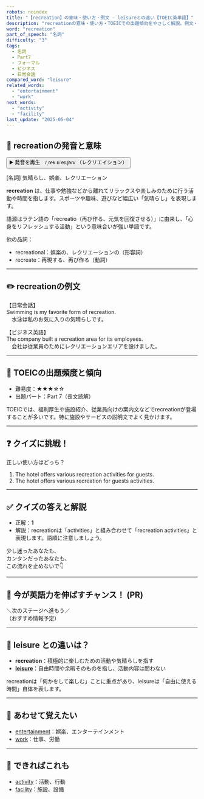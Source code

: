 ```yaml
---
robots: noindex
title: "【recreation】の意味・使い方・例文 ― leisureとの違い【TOEIC英単語】"
description: "recreationの意味・使い方・TOEICでの出題傾向をやさしく解説。例文・クイズ付きでleisureとの違いもわかりやすく学べます。"
word: "recreation"
part_of_speech: "名詞"
difficulty: "3"
tags:
  - 名詞
  - Part7
  - フォーマル
  - ビジネス
  - 日常会話
compared_word: "leisure"
related_words:
  - "entertainment"
  - "work"
next_words:
  - "activity"
  - "facility"
last_update: "2025-05-04"
---
```


## 🔰 recreationの発音と意味

<button class="play-audio" onclick="playTTS('recreation')">
  <span class="play-audio-main">
    ▶️ 発音を再生　/ˌrek.riˈeɪ.ʃən/
  </span>
  <span class="play-audio-sub">
    （レクリエイション）
  </span>
</button>

[名詞] 気晴らし、娯楽、レクリエーション

**recreation** は、仕事や勉強などから離れてリラックスや楽しみのために行う活動や時間を指します。スポーツや趣味、遊びなど幅広い「気晴らし」を表現します。

語源はラテン語の「recreatio（再び作る、元気を回復させる）」に由来し、「心身をリフレッシュする活動」という意味合いが強い単語です。

他の品詞：  
- recreational：娯楽の、レクリエーションの（形容詞）
- recreate：再現する、再び作る（動詞）

---

## ✏️ recreationの例文

【日常会話】  
Swimming is my favorite form of recreation.  
　水泳は私のお気に入りの気晴らしです。

【ビジネス英語】  
The company built a recreation area for its employees.  
　会社は従業員のためにレクリエーションエリアを設けました。

---

## 🎯 TOEICの出題頻度と傾向

- 難易度：★★★☆☆
- 出題パート：Part 7（長文読解）

TOEICでは、福利厚生や施設紹介、従業員向けの案内文などでrecreationが登場することが多いです。特に施設やサービスの説明文でよく見かけます。

---

## ❓ クイズに挑戦！

正しい使い方はどっち？

1. The hotel offers various recreation activities for guests.  
2. The hotel offers various recreation for guests activities.

---

## ✅ クイズの答えと解説

- 正解：**1**
- 解説：recreationは「activities」と組み合わせて「recreation activities」と表現します。語順に注意しましょう。

少し迷ったあなたも、  
カンタンだったあなたも、  
この流れを止めないで👇️

---

## 🚀 今が英語力を伸ばすチャンス！ (PR)

<div class="info-center">
＼次のステージへ進もう／<br>  
（おすすめ情報予定）
</div>

---

## 🤔  leisure との違いは？

- **recreation**：積極的に楽しむための活動や気晴らしを指す
- **[leisure](/word/leisure/)**：自由時間や余暇そのものを指し、活動内容は問わない

recreationは「何かをして楽しむ」ことに重点があり、leisureは「自由に使える時間」自体を表します。

---

## 🧩 あわせて覚えたい

- [entertainment](/word/entertainment/)：娯楽、エンターテインメント
- [work](/word/work/)：仕事、労働

---

## 📖 できればこれも

- [activity](/word/activity/)：活動、行動
- [facility](/word/facility/)：施設、設備

<!-- cvid: aid36_bid07 -->
